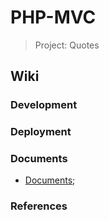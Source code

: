 # PHP-MVC

> Project: Quotes

## Wiki

### Development

### Deployment

### Documents

- [Documents](./documents/README.md);

### References

